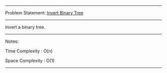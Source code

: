 ******************************************************************************
Problem Statement: [Invert Binary Tree](https://leetcode.com/problems/invert-binary-tree/#/description)
******************************************************************************

Invert a binary tree. 

******************************************************************************
Notes:

Time Complexity : O(n)

Space Complexity : O(1) 

******************************************************************************
